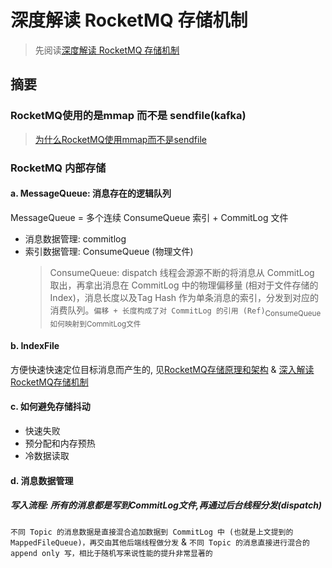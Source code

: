 # 深度解读 RocketMQ 存储机制
> 先阅读[深度解读 RocketMQ 存储机制](./999.深度解读%20RocketMQ%20存储机制.pdf)

## 摘要
### RocketMQ使用的是mmap 而不是 sendfile(kafka)
> [为什么RocketMQ使用mmap而不是sendfile](../../002.FAQ/000.为什么RocketMQ使用mmap而不是sendfile.md)

### RocketMQ 内部存储
#### a. MessageQueue: 消息存在的逻辑队列
MessageQueue = 多个连续 ConsumeQueue 索引 + CommitLog 文件
+ 消息数据管理: commitlog
+ 索引数据管理: ConsumeQueue (物理文件)
  > ConsumeQueue: dispatch 线程会源源不断的将消息从 CommitLog 取出，再拿出消息在 CommitLog 中的物理偏移量 (相对于文件存储的 Index)，消息长度以及Tag Hash 作为单条消息的索引，分发到对应的消费队列。`偏移 + 长度构成了对 CommitLog 的引用 (Ref)`<sub>ConsumeQueue如何映射到CommitLog文件</sub>

#### b. IndexFile
方便快速快速定位目标消息而产生的, 见[RocketMQ存储原理和架构](./../999.RocketMQ%20原理和架构.pdf) & [深入解读RocketMQ存储机制](./999.深度解读%20RocketMQ%20存储机制.pdf)

#### c. 如何避免存储抖动
+ 快速失败
+ 预分配和内存预热
+ 冷数据读取

#### d. 消息数据管理
##### 写入流程: 所有的消息都是写到CommitLog文件,再通过后台线程分发(dispatch)
`不同 Topic 的消息数据是直接混合追加数据到 CommitLog 中 (也就是上文提到的 MappedFileQueue)，再交由其他后端线程做分发` & `不同 Topic 的消息直接进行混合的 append only 写，相比于随机写来说性能的提升非常显著的`
